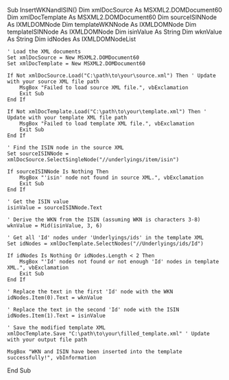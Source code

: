 Sub InsertWKNandISIN()
    Dim xmlDocSource As MSXML2.DOMDocument60
    Dim xmlDocTemplate As MSXML2.DOMDocument60
    Dim sourceISINNode As IXMLDOMNode
    Dim templateWKNNode As IXMLDOMNode
    Dim templateISINNode As IXMLDOMNode
    Dim isinValue As String
    Dim wknValue As String
    Dim idNodes As IXMLDOMNodeList
    
    ' Load the XML documents
    Set xmlDocSource = New MSXML2.DOMDocument60
    Set xmlDocTemplate = New MSXML2.DOMDocument60
    
    If Not xmlDocSource.Load("C:\path\to\your\source.xml") Then ' Update with your source XML file path
        MsgBox "Failed to load source XML file.", vbExclamation
        Exit Sub
    End If
    
    If Not xmlDocTemplate.Load("C:\path\to\your\template.xml") Then ' Update with your template XML file path
        MsgBox "Failed to load template XML file.", vbExclamation
        Exit Sub
    End If
    
    ' Find the ISIN node in the source XML
    Set sourceISINNode = xmlDocSource.SelectSingleNode("//underlyings/item/isin")
    
    If sourceISINNode Is Nothing Then
        MsgBox "'isin' node not found in source XML.", vbExclamation
        Exit Sub
    End If
    
    ' Get the ISIN value
    isinValue = sourceISINNode.Text
    
    ' Derive the WKN from the ISIN (assuming WKN is characters 3-8)
    wknValue = Mid(isinValue, 3, 6)
    
    ' Get all 'Id' nodes under 'Underlyings/ids' in the template XML
    Set idNodes = xmlDocTemplate.SelectNodes("//Underlyings/ids/Id")
    
    If idNodes Is Nothing Or idNodes.Length < 2 Then
        MsgBox "'Id' nodes not found or not enough 'Id' nodes in template XML.", vbExclamation
        Exit Sub
    End If
    
    ' Replace the text in the first 'Id' node with the WKN
    idNodes.Item(0).Text = wknValue
    
    ' Replace the text in the second 'Id' node with the ISIN
    idNodes.Item(1).Text = isinValue
    
    ' Save the modified template XML
    xmlDocTemplate.Save "C:\path\to\your\filled_template.xml" ' Update with your output file path
    
    MsgBox "WKN and ISIN have been inserted into the template successfully!", vbInformation
End Sub


    
